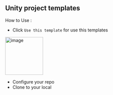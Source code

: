 ## Unity project templates

How to Use :

- Click ```Use this template``` for use this templates
<img width="121" alt="image" src="https://user-images.githubusercontent.com/85614845/216357730-217ca4fb-8f30-4e5f-9ce8-2200ebbad20a.png">

- Configure your repo
- Clone to your local
